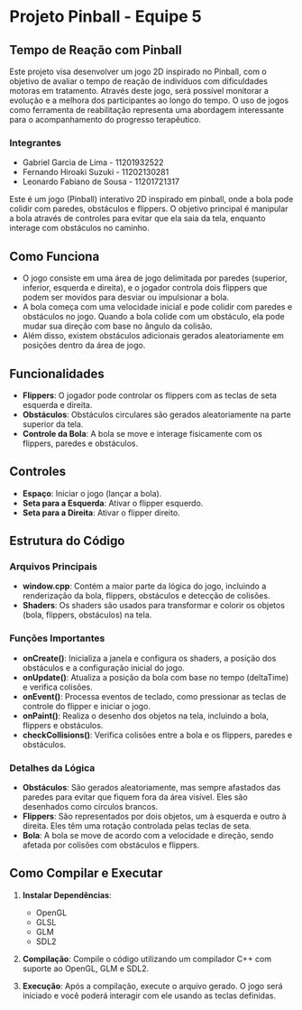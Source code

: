 # Projeto Pinball - Equipe 5

## Tempo de Reação com Pinball

Este projeto visa desenvolver um jogo 2D inspirado no Pinball, com o objetivo de avaliar o tempo de reação de indivíduos com dificuldades motoras em tratamento. Através deste jogo, será possível monitorar a evolução e a melhora dos participantes ao longo do tempo. O uso de jogos como ferramenta de reabilitação representa uma abordagem interessante para o acompanhamento do progresso terapêutico.

### Integrantes

- Gabriel Garcia de Lima - 11201932522
- Fernando Hiroaki Suzuki - 11202130281
- Leonardo Fabiano de Sousa - 11201721317

Este é um jogo (Pinball) interativo 2D inspirado em pinball, onde a bola pode colidir com paredes, obstáculos e flippers. O objetivo principal é manipular a bola através de controles para evitar que ela saia da tela, enquanto interage com obstáculos no caminho.

## Como Funciona

- O jogo consiste em uma área de jogo delimitada por paredes (superior, inferior, esquerda e direita), e o jogador controla dois flippers que podem ser movidos para desviar ou impulsionar a bola.
- A bola começa com uma velocidade inicial e pode colidir com paredes e obstáculos no jogo. Quando a bola colide com um obstáculo, ela pode mudar sua direção com base no ângulo da colisão.
- Além disso, existem obstáculos adicionais gerados aleatoriamente em posições dentro da área de jogo.

## Funcionalidades

- **Flippers**: O jogador pode controlar os flippers com as teclas de seta esquerda e direita.
- **Obstáculos**: Obstáculos circulares são gerados aleatoriamente na parte superior da tela.
- **Controle da Bola**: A bola se move e interage fisicamente com os flippers, paredes e obstáculos.

## Controles

- **Espaço**: Iniciar o jogo (lançar a bola).
- **Seta para a Esquerda**: Ativar o flipper esquerdo.
- **Seta para a Direita**: Ativar o flipper direito.

## Estrutura do Código

### Arquivos Principais

- **window.cpp**: Contém a maior parte da lógica do jogo, incluindo a renderização da bola, flippers, obstáculos e detecção de colisões.
- **Shaders**: Os shaders são usados para transformar e colorir os objetos (bola, flippers, obstáculos) na tela.

### Funções Importantes

- **onCreate()**: Inicializa a janela e configura os shaders, a posição dos obstáculos e a configuração inicial do jogo.
- **onUpdate()**: Atualiza a posição da bola com base no tempo (deltaTime) e verifica colisões.
- **onEvent()**: Processa eventos de teclado, como pressionar as teclas de controle do flipper e iniciar o jogo.
- **onPaint()**: Realiza o desenho dos objetos na tela, incluindo a bola, flippers e obstáculos.
- **checkCollisions()**: Verifica colisões entre a bola e os flippers, paredes e obstáculos.

### Detalhes da Lógica

- **Obstáculos**: São gerados aleatoriamente, mas sempre afastados das paredes para evitar que fiquem fora da área visível. Eles são desenhados como círculos brancos.
- **Flippers**: São representados por dois objetos, um à esquerda e outro à direita. Eles têm uma rotação controlada pelas teclas de seta.
- **Bola**: A bola se move de acordo com a velocidade e direção, sendo afetada por colisões com obstáculos e flippers.

## Como Compilar e Executar

1. **Instalar Dependências**:

   - OpenGL
   - GLSL
   - GLM
   - SDL2

2. **Compilação**:
   Compile o código utilizando um compilador C++ com suporte ao OpenGL, GLM e SDL2.

3. **Execução**:
   Após a compilação, execute o arquivo gerado. O jogo será iniciado e você poderá interagir com ele usando as teclas definidas.
